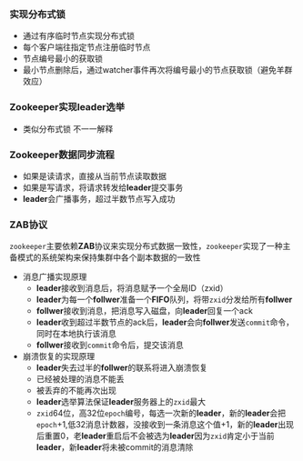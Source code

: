 ### 实现分布式锁

- 通过有序临时节点实现分布式锁
- 每个客户端往指定节点注册临时节点
- 节点编号最小的获取锁
- 最小节点删除后，通过watcher事件再次将编号最小的节点获取锁（避免羊群效应）

### Zookeeper实现leader选举

- 类似分布式锁 不一一解释

### Zookeeper数据同步流程

- 如果是读请求，直接从当前节点读取数据
- 如果是写请求，将请求转发给**leader**提交事务
- **leader**会广播事务，超过半数节点写入成功

### ZAB协议

​	`zookeeper`主要依赖**ZAB**协议来实现分布式数据一致性，`zookeeper`实现了一种主备模式的系统架构来保持集群中各个副本数据的一致性

- 消息广播实现原理
  - **leader**接收到消息后，将消息赋予一个全局ID（zxid）
  - **leader**为每一个**follwer**准备一个**FIFO**队列，将带`zxid`分发给所有**follwer**
  - **follwer**接收到消息，把消息写入磁盘，向**leader**回复一个ack
  - **leader**收到超过半数节点的ack后，**leader**会向**follwer**发送`commit`命令，同时在本地执行该消息
  - **follwer**接收到`commit`命令后，提交该消息
- 崩溃恢复的实现原理
  - **leader**失去过半的**follwer**的联系将进入崩溃恢复
  - 已经被处理的消息不能丢
  - 被丢弃的不能再次出现
  - **leader**选举算法保证**leader**服务器上的`zxid`最大
  - `zxid`64位，高32位`epoch`编号，每选一次新的**leader**，新的**leader**会把`epoch`+1,低32消息计数器，没接收到一条消息这个值+1，新的**leader**出现后重置0，老**leader**重启后不会被选为**leader**因为`zxid`肯定小于当前**leader**，新**leader**将未被commit的消息清除







